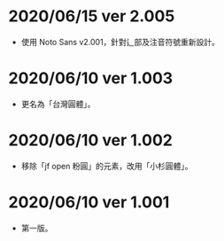 # 2020/06/15 ver 2.005
* 使用 Noto Sans v2.001，針對辶部及注音符號重新設計。

# 2020/06/10 ver 1.003
* 更名為「台灣圓體」。

# 2020/06/10 ver 1.002
* 移除「jf open 粉圓」的元素，改用「小杉圓體」。

# 2020/06/10 ver 1.001
* 第一版。